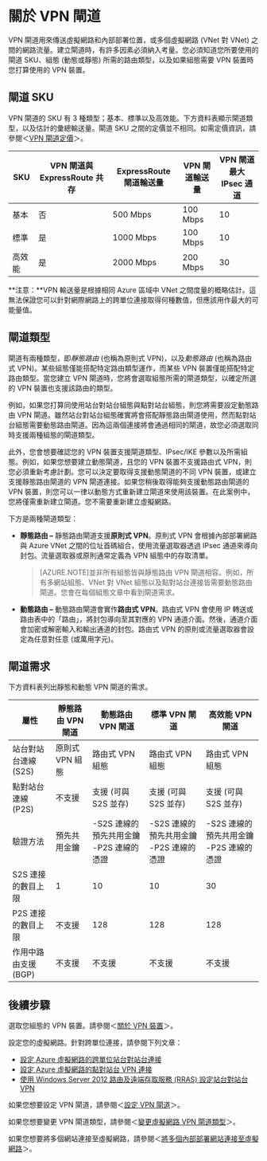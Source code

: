 <properties 
   pageTitle="關於虛擬網路的 VPN 閘道 |Microsoft Azure"
   description="了解基本、標準和高效能 VPN 閘道 SKU、VPN 閘道與 ExpressRoute 共存、靜態和動態閘道路由類型，以及虛擬網路連線的閘道需求。"
   services="vpn-gateway"
   documentationCenter="na"
   authors="cherylmc"
   manager="adinah"
   editor="tysonn" />
<tags 
   ms.service="vpn-gateway"
   ms.devlang="na"
   ms.topic="article"
   ms.tgt_pltfrm="na"
   ms.workload="infrastructure-services"
   ms.date="06/10/2015"
   ms.author="cherylmc" />

# 關於 VPN 閘道

VPN 閘道用來傳送虛擬網路和內部部署位置，或多個虛擬網路 (VNet 對 VNet) 之間的網路流量。建立閘道時，有許多因素必須納入考量。您必須知道您所要使用的閘道 SKU、組態 (動態或靜態) 所需的路由類型，以及如果組態需要 VPN 裝置時您打算使用的 VPN 裝置。

## 閘道 SKU
VPN 閘道的 SKU 有 3 種類型；基本、標準以及高效能。下方資料表顯示閘道類型，以及估計的彙總輸送量。閘道 SKU 之間的定價並不相同。如需定價資訊，請參閱＜[VPN 閘道定價](http://azure.microsoft.com/pricing/details/vpn-gateway/)＞。

| SKU | VPN 閘道與 ExpressRoute 共存 | ExpressRoute 閘道輸送量 | VPN 閘道輸送量 | VPN 閘道最大 IPsec 通道 |
|-------------|-----------------------------------|---------------------------------|------------------------|-------------------------------|
| 基本 | 否 | 500 Mbps | 100 Mbps | 10 |
| 標準 | 是 | 1000 Mbps | 100 Mbps | 10 |
| 高效能 | 是 | 2000 Mbps | 200 Mbps | 30 |

**注意：**VPN 輸送量是根據相同 Azure 區域中 VNet 之間度量的概略估計。這無法保證您可以針對網際網路上的跨單位連接取得何種數值，但應該用作最大的可能量值。

## 閘道類型

閘道有兩種類型，即*靜態路由* (也稱為原則式 VPN)，以及*動態路由* (也稱為路由式 VPN)。某些組態僅能搭配特定路由類型運作，而某些 VPN 裝置僅能搭配特定路由類型。當您建立 VPN 閘道時，您將會選取組態所需的閘道類型，以確定所選的 VPN 裝置也支援該路由的類型。

例如，如果您打算同使用站台對站台組態與點對站台組態，則您將需要設定動態路由 VPN 閘道。雖然站台對站台組態確實將會搭配靜態路由閘道使用，然而點對站台組態需要動態路由閘道。因為這兩個連接將會通過相同的閘道，故您必須選取同時支援兩種組態的閘道類型。

此外，您會想要確認您的 VPN 裝置支援閘道類型、IPsec/IKE 參數以及所需組態。例如，如果您想要建立動態閘道，且您的 VPN 裝置不支援路由式 VPN，則您必須重新考慮計劃。您可以決定要取得支援動態閘道的不同 VPN 裝置，或建立支援靜態路由閘道的 VPN 閘道連接。如果您稍後取得能夠支援動態路由閘道的 VPN 裝置，則您可以一律以動態方式重新建立閘道來使用該裝置。在此案例中，您將僅需重新建立閘道。您不需要重新建立虛擬網路。

下方是兩種閘道類型：

- **靜態路由 –** 靜態路由閘道支援**原則式 VPN**。原則式 VPN 會根據內部部署網路與 Azure VNet 之間的位址首碼組合，使用流量選取器透過 IPsec 通道來導向封包。流量選取器或原則通常定義為 VPN 組態中的存取清單。

	>[AZURE.NOTE]並非所有組態皆與靜態路由 VPN 閘道相容。例如，所有多網站組態、VNet 對 VNet 組態以及點對站台連接皆需要動態路由閘道。您會在每個組態文章中看到閘道需求。

- **動態路由 –** 動態路由閘道會實作**路由式 VPN**。路由式 VPN 會使用 IP 轉送或路由表中的「路由」，將封包導向至其對應的 VPN 通道介面。然後，通道介面會加密或解密輸入和輸出通道的封包。路由式 VPN 的原則或流量選取器會設定為任意對任意 (或萬用字元)。

## 閘道需求

下方資料表列出靜態和動態 VPN 閘道的需求。


| **屬性** | **靜態路由 VPN 閘道** | **動態路由 VPN 閘道** | **標準 VPN 閘道** | **高效能 VPN 閘道** |
|-----------------------------------------|--------------------------------|-----------------------------------------------------------------------|-----------------------------------|----------------------------------|
| 站台對站台連線 (S2S) | 原則式 VPN 組態 | 路由式 VPN 組態 | 路由式 VPN 組態 | 路由式 VPN 組態 |
| 點對站台連線 (P2S) | 不支援 | 支援 (可與 S2S 並存) | 支援 (可與 S2S 並存) | 支援 (可與 S2S 並存) |
| 驗證方法 | 預先共用金鑰 | -S2S 連線的預先共用金鑰 -P2S 連線的憑證 | -S2S 連線的預先共用金鑰 -P2S 連線的憑證 | -S2S 連線的預先共用金鑰 -P2S 連線的憑證 |
| S2S 連接的數目上限 | 1 | 10 | 10 | 30 |
| P2S 連接的數目上限 | 不支援 | 128 | 128 | 128 |
| 作用中路由支援 (BGP) | 不支援 | 不支援 | 不支援 | 不支援 |


## 後續步驟

選取您組態的 VPN 裝置。請參閱＜[關於 VPN 裝置](http://go.microsoft.com/fwlink/p/?LinkID=615934)＞。

設定您的虛擬網路。針對跨單位連接，請參閱下列文章：

- [設定 Azure 虛擬網路的跨單位站台對站台連接](vpn-gateway-site-to-site-create.md)
- [設定 Azure 虛擬網路的點對站台 VPN 連接](vpn-gateway-point-to-site-create.md)
- [使用 Windows Server 2012 路由及遠端存取服務 (RRAS) 設定站台對站台 VPN](https://msdn.microsoft.com/library/dn636917.aspx)

如果您想要設定 VPN 閘道，請參閱＜[設定 VPN 閘道](http://go.microsoft.com/fwlink/p/?LinkId=615106)＞。

如果您想要變更 VPN 閘道類型，請參閱＜[變更虛擬網路 VPN 閘道類型](http://go.microsoft.com/fwlink/p/?LinkId=615109)＞。

如果您想要將多個網站連接至虛擬網路，請參閱＜[將多個內部部署網站連接至虛擬網路](http://go.microsoft.com/fwlink/p/?LinkID=615106)＞。

 

<!---HONumber=July15_HO2-->